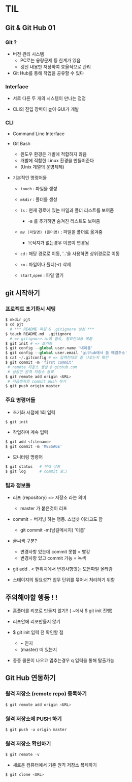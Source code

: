 # TIL

## Git & Git Hub 01

### Git ?

- 버전 관리 시스템
  - PC로는 용량문제 등 한계가 있음
  - 갱신 내용만 저장하여 효율적으로 관리
- Git Hub를 통해 작업을 공유할 수 있다



### Interface



- 서로 다른 두 개의 시스템이 만나는 접점

- CLI의 진입 장벽이 높아 GUI가 개발

  

### CLI



- Command Line Interface

- Git Bash

  - 윈도우 환경은 개발에 적합하지 않음
  - 개발에 적합한 Linux 환경을 만들어준다 
  - (Unix 계열의 운영체제)

- 기본적인 명령어들

  - `touch` : 파일을 생성

  - `mkdir` : 폴더를 생성

  - `ls` : 현재 경로에 있는 파일과 폴더 리스트를 보여줌

    - -a 를 추가하면 숨겨진 리스트도 보여줌

  - `mv (파일명) (폴더명)` : 파일을 폴더로 옮겨줌

    - 목적지가 없는경우 이름이 변경됨

  - `cd` : 해당 경로로 이동, '..'을 사용하면 상위경로로 이동

  - `rm` : 파일이나 폴더(-r) 삭제

  - `start`,`open` : 파일 열기

    


## git 시작하기





### 프로젝트 초기화시 세팅

```python
$ mkdir pjt
$ cd pjt
  # *** README 파일 & .gitignore 생성 ***
$ touch README.md  .gitignore
  # => gitignore.io에 접속, 필요한내용 복붙
$ git init # => 초기화
$ git config --global user.name '내이름'
$ git config --global user.email 'github에서 쓸 메일주소'
$ cat ~/.gitconfig # => 입력한대로 잘 나오는지 확인
$ git commit -m 'first commit'
 # remote 저장소 생성 @ github.com
 # 생성한 원격 저장소 등록
$ git remote add origin <URL>
 # 지금까지의 commit push 하기
$ git push origin master
```



### 주요 명령어들



- 초기화 시점에 1회 입력

```python
$ git init
```

- 작업하며 계속 입력

```python
$ git add <filename>
$ git commit -m 'MESSAGE'
```

- 모니터링 명령어

```python
$ git status   # 현재 상황
$ git log      # commit 로그
```



### 팁과 정보들

- 리포 (repository) => 저장소 라는 의미
  - master 가 붙은것이 리포

- commit = 버저닝 하는 행동. 스냅샷 이라고도 함
  - git commit -m(남길메시지) '이름'

- 글씨색 구분?
  - 변경사항 있는데 commit 못함 = 빨강
  - 변경사항 있고 commit 가능 = 녹색

- git add .  < 현위치에서 변경사항잇는 모든파일 올라감

- 스테이지의 필요성?? 업무 단위를 묶어서 처리하기 위함



## 주의해야할 행동 ! !

- 홈폴더를 리포로 만들지 않기!! ( ~에서 $ git init 진행)
- 리포안에 리포만들지 않기

- $ git init 입력 전 확인할 점
  - ~ 인지
  - (master) 떠 있는지

- 종종 콜론이 나오고 멈추는경우 q 입력을 통해 탈출가능



## Git Hub 연동하기



### 원격 저장소 (remote repo) 등록하기

```python
$ git remote add origin <URL>
```

### 원격 저장소에 PUSH 하기

```python
$ git push -u origin master
```

### 원격 저장소 확인하기

```python
$ git remote -v
```

- 새로운 컴퓨터에서 기존 원격 저장소 복제하기
``` sh 
$ git clone <URL>
```


